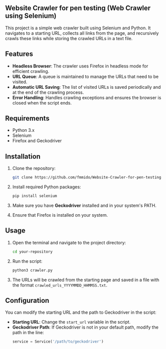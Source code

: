 ## Website Crawler for pen testing (Web Crawler using Selenium)

This project is a simple web crawler built using Selenium and Python. It navigates to a starting URL, collects all links from the page, and recursively crawls these links while storing the crawled URLs in a text file.

## Features

- **Headless Browser**: The crawler uses Firefox in headless mode for efficient crawling.
- **URL Queue**: A queue is maintained to manage the URLs that need to be visited.
- **Automatic URL Saving**: The list of visited URLs is saved periodically and at the end of the crawling process.
- **Error Handling**: Handles crawling exceptions and ensures the browser is closed when the script ends.

## Requirements

- Python 3.x
- Selenium
- Firefox and Geckodriver

## Installation

1. Clone the repository:
    ```bash
    git clone https://github.com/fmmido/Website-Crawler-for-pen-testing.git
    ```

2. Install required Python packages:
    ```bash
    pip install selenium
    ```

3. Make sure you have **Geckodriver** installed and in your system's PATH.

4. Ensure that Firefox is installed on your system.

## Usage

1. Open the terminal and navigate to the project directory:
    ```bash
    cd your-repository
    ```

2. Run the script:
    ```bash
    python3 crawler.py
    ```

3. The URLs will be crawled from the starting page and saved in a file with the format `crawled_urls_YYYYMMDD_HHMMSS.txt`.

## Configuration

You can modify the starting URL and the path to Geckodriver in the script:
- **Starting URL**: Change the `start_url` variable in the script.
- **Geckodriver Path**: If Geckodriver is not in your default path, modify the path in the line:
  ```python
  service = Service('/path/to/geckodriver')
